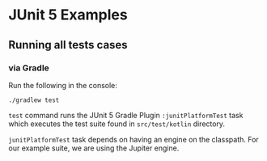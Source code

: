 # JUnit 5 Examples

## Running all tests cases

### via Gradle

Run the following in the console:

```
./gradlew test
```

`test` command runs the JUnit 5 Gradle Plugin `:junitPlatformTest` task
which executes the test suite found in `src/test/kotlin` directory.

`junitPlatformTest` task depends on having an engine on the classpath.
For our example suite, we are using the Jupiter engine.
